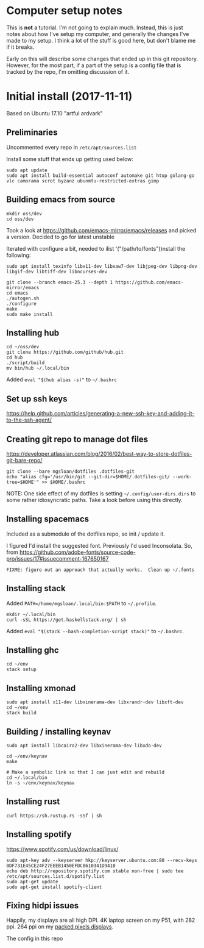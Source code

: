# Computer setup notes

This is **not** a tutorial.  I'm not going to explain much.  Instead, this is just notes about how I've setup my computer, and generally the changes I've made to my setup. I think a lot of the stuff is good here, but don't blame me if it breaks.

Early on this will describe some changes that ended up in this git repository.  However, for the most part, if a part of the setup is a config file that is tracked by the repo, I'm omitting discussion of it.

# Initial install (2017-11-11)

Based on Ubuntu 17.10 "artful ardvark"

## Preliminaries

Uncommented every repo in `/etc/apt/sources.list`

Install some stuff that ends up getting used below:

```
sudo apt update
sudo apt install build-essential autoconf automake git htop golang-go vlc camorama scrot byzanz ubunmtu-restricted-extras gimp
```

## Building emacs from source

```
mkdir oss/dev
cd oss/dev
```

Took a look at https://github.com/emacs-mirror/emacs/releases and picked a version.  Decided to go for latest unstable

Iterated with configure a bit, needed to ilist '("/path/to/fonts"))nstall the following:

```
sudo apt install texinfo libx11-dev libxaw7-dev libjpeg-dev libpng-dev libgif-dev libtiff-dev libncurses-dev

git clone --branch emacs-25.3 --depth 1 https://github.com/emacs-mirror/emacs
cd emacs
./autogen.sh
./configure
make
sudo make install
```

## Installing hub

```
cd ~/oss/dev
git clone https://github.com/github/hub.git
cd hub
./script/build
mv bin/hub ~/.local/bin
```

Added `eval "$(hub alias -s)"` to `~/.bashrc`

## Set up ssh keys

https://help.github.com/articles/generating-a-new-ssh-key-and-adding-it-to-the-ssh-agent/

## Creating git repo to manage dot files

https://developer.atlassian.com/blog/2016/02/best-way-to-store-dotfiles-git-bare-repo/

```
git clone --bare mgsloan/dotfiles .dotfiles-git
echo "alias cfg='/usr/bin/git --git-dir=$HOME/.dotfiles-git/ --work-tree=$HOME'" >> $HOME/.bashrc
```

NOTE: One side effect of my dotfiles is setting `~/.config/user-dirs.dirs` to some rather idiosyncratic paths. Take a look before using this directly.

## Installing spacemacs

Included as a submodule of the dotfiles repo, so init / update it.

I figured I'd install the suggested font.  Previously I'd used Inconsolata.  So, from https://github.com/adobe-fonts/source-code-pro/issues/17#issuecomment-167650167

```
FIXME: figure out an approach that actually works.  Clean up ~/.fonts
```

## Installing stack

Added `PATH=/home/mgsloan/.local/bin:$PATH` to `~/.profile`.

```
mkdir ~/.local/bin
curl -sSL https://get.haskellstack.org/ | sh
```

Added `eval "$(stack --bash-completion-script stack)"` to `~/.bashrc`.

## Installing ghc

```
cd ~/env
stack setup
```

## Installing xmonad

```
sudo apt install x11-dev libxinerama-dev libxrandr-dev libxft-dev
cd ~/env
stack build
```

## Building / installing keynav


```
sudo apt install libcairo2-dev libxinerama-dev libxdo-dev

cd ~/env/keynav
make

# Make a symbolic link so that I can just edit and rebuild
cd ~/.local/bin
ln -s ~/env/keynav/keynav
```

## Installing rust

```
curl https://sh.rustup.rs -sSf | sh
```

## Installing spotify

https://www.spotify.com/us/download/linux/

```
sudo apt-key adv --keyserver hkp://keyserver.ubuntu.com:80 --recv-keys 0DF731E45CE24F27EEEB1450EFDC8610341D9410
echo deb http://repository.spotify.com stable non-free | sudo tee /etc/apt/sources.list.d/spotify.list
sudo apt-get update
sudo apt-get install spotify-client
```

## Fixing hidpi issues

Happily, my displays are all high DPI. 4K laptop screen on my P51, with 282 ppi.
264 ppi on my [packed pixels displays](https://www.packedpixels.com/).

The config in this repo
